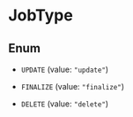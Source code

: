 

# JobType

## Enum


* `UPDATE` (value: `"update"`)

* `FINALIZE` (value: `"finalize"`)

* `DELETE` (value: `"delete"`)



